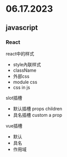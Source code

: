 # 06.17.2023

## javascript
### React
react中的样式
- style內联样式
- className
- 外部css
- module css
- css in js

slot插槽
- 默认插槽
props children
- 具名插槽
custom a prop

vue插槽
- 默认
- 具名
- 作用域
